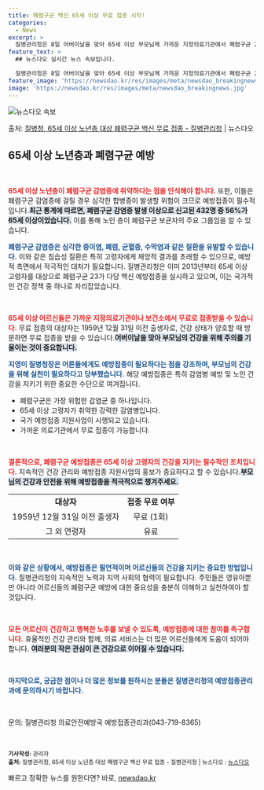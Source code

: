 ```yaml
---
title: 폐렴구균 백신 65세 이상 무료 접종 시작!
categories:
  - News
excerpt: >
  질병관리청은 8일 어버이날을 맞아 65세 이상 부모님께 가까운 지정의료기관에서 폐렴구균 23가 다당 백신(P…
feature_text: >
  ## 뉴스다오 실시간 뉴스 속보입니다.

  질병관리청은 8일 어버이날을 맞아 65세 이상 부모님께 가까운 지정의료기관에서 폐렴구균 23가 다당 백신(P…
feature_image: 'https://newsdao.kr/res/images/meta/newsdao_breakingnews.jpg'
image: 'https://newsdao.kr/res/images/meta/newsdao_breakingnews.jpg'
---
```


![뉴스다오 속보](https://newsdao.kr/res/images/meta/newsdao_breakingnews.jpg)

<p>출처: <a href="https://newsdao.kr/3759" rel="dofollow">질병청, 65세 이상 노년층 대상 폐렴구균 백신 무료 접종 - 질병관리청</a> | 뉴스다오</p>

<h2 data-ke-size="size26">65세 이상 노년층과 폐렴구균 예방</h2>

<p data-ke-size="size16">&nbsp;</p>

<b><span style="color: #ee2323;">65세 이상 노년층이 폐렴구균 감염증에 취약하다는 점을 인식해야 합니다.</span></b> 또한, 이들은 폐렴구균 감염증에 걸릴 경우 심각한 합병증이 발생할 위험이 크므로 예방접종이 필수적입니다.<b><span style="background-color: #21538527;">최근 통계에 따르면, 폐렴구균 감염증 발생 이상으로 신고된 432명 중 56%가 65세 이상이었습니다.</span></b> 이를 통해 노인 층이 폐렴구균 보균자의 주요 그룹임을 알 수 있습니다. 

<b><span style="color: #1a5490;">폐렴구균 감염증은 심각한 중이염, 폐렴, 균혈증, 수막염과 같은 질환을 유발할 수 있습니다.</span></b> 이와 같은 침습성 질환은 특히 고령자에게 재앙적 결과를 초래할 수 있으므로, 예방적 측면에서 적극적인 대처가 필요합니다. 질병관리청은 이미 2013년부터 65세 이상 고령자를 대상으로 폐렴구균 23가 다당 백신 예방접종을 실시하고 있으며, 이는 국가적인 건강 정책 중 하나로 자리잡았습니다.

<p data-ke-size="size16">&nbsp;</p>

<b><span style="color: #ee2323;">65세 이상 어르신들은 가까운 지정의료기관이나 보건소에서 무료로 접종받을 수 있습니다.</span></b> 무료 접종의 대상자는 1959년 12월 31일 이전 출생자로, 건강 상태가 양호할 때 방문하면 무료 접종을 받을 수 있습니다.<b><span style="background-color: #21538527;">어버이날을 맞아 부모님의 건강을 위해 주의를 기울이는 것이 중요합니다.</span></b> 

<b><span style="color: #1a5490;">지영미 질병청장은 어른들에게도 예방접종이 필요하다는 점을 강조하며, 부모님의 건강을 위해 실천이 필요하다고 당부했습니다.</span></b> 해당 예방접종은 특히 감염병 예방 및 노인 건강을 지키기 위한 중요한 수단으로 여겨집니다. 

<ul>
    <li>폐렴구균은 가장 위험한 감염균 중 하나입니다.</li>
    <li>65세 이상 고령자가 취약한 강력한 감염병입니다.</li>
    <li>국가 예방접종 지원사업이 시행되고 있습니다.</li>
    <li>가까운 의료기관에서 무료 접종이 가능합니다.</li>
</ul>

<p data-ke-size="size16">&nbsp;</p>

<b><span style="color: #ee2323;">결론적으로, 폐렴구균 예방접종은 65세 이상 고령자의 건강을 지키는 필수적인 조치입니다.</span></b> 지속적인 건강 관리와 예방접종 지원사업의 홍보가 중요하다고 할 수 있습니다.<b><span style="background-color: #21538527;">부모님의 건강과 안전을 위해 예방접종을 적극적으로 챙겨주세요.</span></b>

<table style="width: 100%">
    <tr>
        <td style="text-align: center; height: 17px;"><b>대상자</b></td>
        <td style="text-align: center; height: 17px;"><b>접종 무료 여부</b></td>
    </tr>
    <tr>
        <td style="text-align: center; height: 17px;">1959년 12월 31일 이전 출생자</td>
        <td style="text-align: center; height: 17px;">무료 (1회)</td>
    </tr>
    <tr>
        <td style="text-align: center; height: 17px;">그 외 연령자</td>
        <td style="text-align: center; height: 17px;">유료</td>
    </tr>
</table>

<p data-ke-size="size16">&nbsp;</p>

<b><span style="color: #1a5490;">이와 같은 상황에서, 예방접종은 필연적이며 어르신들의 건강을 지키는 중요한 방법입니다.</span></b> 질병관리청의 지속적인 노력과 지역 사회의 협력이 필요합니다. 주민들은 영유아뿐만 아니라 어르신들의 폐렴구균 예방에 대한 중요성을 충분히 이해하고 실천하여야 할 것입니다. 

<p data-ke-size="size16">&nbsp;</p>

<b><span style="color: #ee2323;">모든 어르신이 건강하고 행복한 노후를 보낼 수 있도록, 예방접종에 대한 참여를 촉구합니다.</span></b> 효율적인 건강 관리와 함께, 의료 서비스는 더 많은 어르신들에게 도움이 되어야 합니다. <b><span style="background-color: #21538527;">여러분의 작은 관심이 큰 건강으로 이어질 수 있습니다.</span></b> 

<p data-ke-size="size16">&nbsp;</p>

<b><span style="color: #1a5490;">마지막으로, 궁금한 점이나 더 많은 정보를 원하시는 분들은 질병관리청의 예방접종관리과에 문의하시기 바랍니다.</span></b> 

<p data-ke-size="size16">&nbsp;</p>

문의: 질병관리청 의료안전예방국 예방접종관리과(043-719-8365)

<p data-ke-size="size16">&nbsp;</p>

<small><b>기사작성:</b> 관리자</small>
<br />
<small><b>출처:</b> 질병관리청, 65세 이상 노년층 대상 폐렴구균 백신 무료 접종 - 질병관리청 | 뉴스다오  : <a href="https://newsdao.kr/3759">뉴스다오</a></small> 

빠르고 정확한 뉴스를 원한다면? 바로, <a href="https://newsdao.kr" rel="dofollow">newsdao.kr</a>


